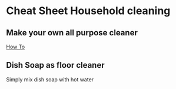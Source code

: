 # Cheat Sheet Household cleaning 

## Make your own all purpose cleaner

[How To](how-to-make-all-purpose-cleaner.md)

## Dish Soap as floor cleaner

Simply mix dish soap with hot water
